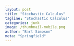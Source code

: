 ```yaml
---
layout: post
title: "Stochastic Calculus"
tagline: "Stochastic Calculus"
categories: junk
image: /thumbnail-mobile.png
author: "Bart Simpson"
meta: "Springfield"
---
```

